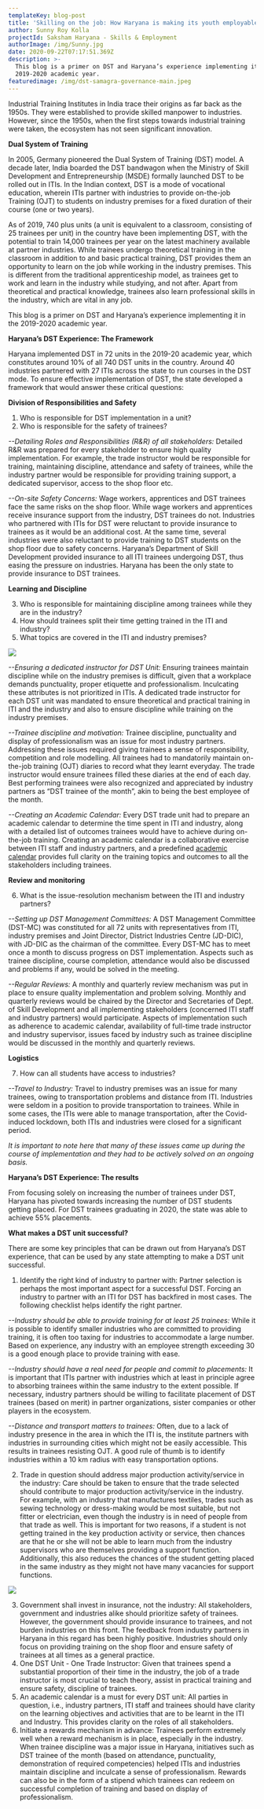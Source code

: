 ```yaml
---
templateKey: blog-post
title: 'Skilling on the job: How Haryana is making its youth employable'
author: Sunny Roy Kolla
projectId: Saksham Haryana - Skills & Employment
authorImage: /img/Sunny.jpg
date: 2020-09-22T07:17:51.369Z
description: >-
  This blog is a primer on DST and Haryana’s experience implementing it in the
  2019-2020 academic year.
featuredimage: /img/dst-samagra-governance-main.jpeg
---
```

Industrial Training Institutes in India trace their origins as far back as the 1950s. They were established to provide skilled manpower to industries. However, since the 1950s, when the first steps towards industrial training were taken, the ecosystem has not seen significant innovation. 

**Dual System of Training**

In 2005, Germany pioneered the Dual System of Training (DST) model.  A decade later, India boarded the DST bandwagon when the Ministry of Skill Development and Entrepreneurship (MSDE) formally launched DST to be rolled out in ITIs. In the Indian context, DST is a mode of vocational education, wherein ITIs partner with industries to provide on-the-job Training (OJT) to students on industry premises for a fixed duration of their course (one or two years). 

As of 2019, 740 plus units (a unit is equivalent to a classroom, consisting of 25 trainees per unit) in the country have been implementing DST, with the potential to train 14,000 trainees per year on the latest machinery available at partner industries. While trainees undergo theoretical training in the classroom in addition to and basic practical training, DST provides them  an opportunity to learn on the job while working in the industry premises. This is different from the traditional apprenticeship model, as trainees get to work and learn in the industry while studying, and not after. Apart from theoretical and practical knowledge, trainees also learn professional skills in the industry, which are vital in any job.

This blog is a primer on DST and Haryana’s experience implementing it in the 2019-2020 academic year.

**Haryana’s DST Experience: The Framework**

Haryana implemented DST in 72 units in the 2019-20 academic year, which constitutes around 10% of all 740 DST units in the country. Around 40 industries partnered with 27 ITIs across the state to run courses in the DST mode. To ensure effective implementation of DST, the state developed a framework that would answer these critical questions:

**Division of Responsibilities and Safety** 

1. Who is responsible for DST implementation in a unit?
2. Who is responsible for the safety of trainees?

_\--Detailing Roles and Responsibilities (R&R) of all stakeholders:_ Detailed R&R was prepared for every stakeholder to ensure high quality implementation. For example, the trade instructor would be responsible for training, maintaining discipline, attendance and safety of trainees, while the industry partner would be responsible for providing training support, a dedicated supervisor, access to the shop floor etc.

_\--On-site Safety Concerns:_ Wage workers, apprentices and DST trainees face the same risks on the shop floor. While wage workers and apprentices receive insurance support from the industry, DST trainees do not. Industries who partnered with ITIs for DST were reluctant to provide insurance to trainees as it would be an additional cost. At the same time, several industries were also reluctant to provide training to DST students on the shop floor due to safety concerns. Haryana’s Department of Skill Development provided insurance to all ITI trainees undergoing DST, thus easing the pressure on industries. Haryana has been the only state to provide insurance to DST trainees.

**Learning and Discipline**

3. Who is responsible for maintaining discipline among trainees while they are in the industry?
4. How should trainees split their time getting trained in the ITI and industry?
5. What topics are covered in the ITI and industry premises?

![](/img/dst-3.jpeg)

_\--Ensuring a dedicated instructor for DST Unit:_ Ensuring trainees maintain discipline while on the industry premises is difficult, given that a workplace demands punctuality, proper etiquette and professionalism. Inculcating these attributes is  not prioritized in  ITIs. A dedicated trade instructor for each DST unit was mandated to ensure theoretical and practical training in ITI and the industry and also to ensure discipline while training on the industry premises.

_\--Trainee discipline and motivation:_ Trainee discipline, punctuality and display of professionalism was an issue for most industry partners. Addressing these issues required giving trainees a sense of responsibility, competition and role modelling. All trainees had to mandatorily maintain on-the-job training (OJT) diaries to record what they learnt everyday. The trade instructor would ensure trainees filled these diaries at the end of each day. Best performing trainees were also recognized and appreciated by industry partners as “DST trainee of the month”, akin to being the best employee of the month. 

_\--Creating an Academic Calendar:_ Every DST trade unit had to prepare an academic calendar to determine the time spent in ITI and industry, along with a detailed list of outcomes trainees would have to achieve during on-the-job training. Creating an academic calendar is a collaborative exercise between ITI staff and industry partners, and a predefined [academic calendar](https://docs.google.com/spreadsheets/u/1/d/1ZkflQk0ggH0M-ndvbhjTEOJtFkGdJ5_HC9BYTrelTPc/edit?usp=sharing) provides full clarity on the training topics and outcomes to all the stakeholders including trainees.

**Review and monitoring**

6. What is the issue-resolution mechanism between the ITI and industry partners?

_\--Setting up DST Management Committees:_ A DST Management Committee (DST-MC) was constituted for all 72 units with representatives from ITI, industry premises and Joint Director, District Industries Centre (JD-DIC), with JD-DIC as the chairman of the committee. Every DST-MC has to meet once a month to discuss progress on DST implementation. Aspects such as trainee discipline, course completion, attendance would also be discussed and problems if any, would be solved in the meeting.

_\--Regular Reviews:_ A monthly and quarterly review mechanism was put in place to ensure quality implementation and problem solving. Monthly and quarterly reviews would be chaired by the Director and Secretaries of Dept. of Skill Development and all implementing stakeholders (concerned ITI staff and industry partners) would participate. Aspects of implementation such as adherence to academic calendar,  availability of full-time trade instructor and industry supervisor, issues faced by industry such as trainee discipline would be discussed in the monthly and quarterly reviews. 

**Logistics**

7. How can all students have access to industries?

_\--Travel to Industry:_ Travel to industry premises was an issue for many trainees, owing to transportation problems and distance from ITI. Industries were seldom in a position to provide transportation to trainees. While in some cases, the ITIs were able to manage transportation, after the Covid-induced lockdown, both ITIs and industries were closed for a significant period.

_It is important to note here that many of these issues came up during the course of implementation and they had to be actively solved on an ongoing basis._

**Haryana’s DST Experience: The results**

From focusing solely on increasing the number of trainees under DST, Haryana has pivoted towards increasing the number of DST students getting placed. For DST trainees graduating in 2020, the state was able to achieve 55% placements.

**What makes a DST unit successful?**

There are some key principles that can be drawn out from Haryana’s DST experience, that can be used by any state attempting  to make a DST unit successful.

1. Identify the right kind of industry to partner with: Partner selection is perhaps the most important aspect for a successful DST. Forcing an industry to partner with an ITI for DST has backfired in most cases. The following checklist helps identify the right partner.

_\--Industry should be able to provide training for at least 25 trainees:_ While it is possible to identify smaller industries who are committed to providing training, it is often too taxing for industries to accommodate a large number. Based on experience, any industry with an employee strength exceeding 30 is a good enough place to provide training with ease.

_\--Industry should have a real need for people and commit to placements:_ It is important that ITIs partner with industries which at least in principle agree to absorbing trainees within the same industry to the extent possible. If necessary, industry partners should be willing to facilitate placement of DST trainees (based on merit) in partner organizations, sister companies or other players in the ecosystem.

_\--Distance and transport matters to trainees:_ Often, due to a lack of industry presence in the area in which the ITI is, the institute partners with industries in surrounding cities which might not be easily accessible. This results in trainees resisting OJT. A good rule of thumb is to identify industries within a 10 km radius with easy transportation options.

2. Trade in question should address major production activity/service in the industry: Care should be taken to ensure that the trade selected should contribute to major production activity/service in the industry. For example, with an industry that manufactures textiles, trades such as sewing technology or dress-making would be most suitable, but not fitter or electrician, even though the industry is in need of people from that trade as well. This is important for two reasons, if a student is not getting trained in the key production activity or service, then chances are that he or she will not be able to learn much from the industry supervisors who are themselves providing a support function. Additionally, this also reduces the chances of the student getting placed in the same industry as they might not have many vacancies for support functions.

![](/img/dst-2.jpeg)

3. Government shall invest in insurance, not the industry: All stakeholders, government and industries alike should prioritize safety of trainees. However, the government should provide insurance to trainees, and not burden industries on this front. The feedback from industry partners in Haryana in this regard has been highly positive. Industries should only focus on providing training on the shop floor and ensure safety of trainees at all times as a general practice.
4. One DST Unit - One Trade Instructor: Given that trainees spend a substantial proportion of their time in the industry, the job of a trade instructor is most crucial to teach theory, assist in practical training and ensure safety, discipline of trainees. 
5. An academic calendar is a must for every DST unit: All parties in question, i.e., industry partners, ITI staff and trainees should have clarity on the learning objectives and activities that are to be learnt in the ITI and Industry. This provides clarity on the roles of all stakeholders.
6. Initiate a rewards mechanism in advance: Trainees perform extremely well when a reward mechanism is in place, especially in the industry. When trainee discipline was a major issue in Haryana, initiatives such as DST trainee of the month (based on attendance, punctuality, demonstration of required competencies) helped ITIs and industries maintain discipline and inculcate a sense of professionalism. Rewards can also be in the form of a stipend which trainees can redeem on successful completion of training and based on display of professionalism.
